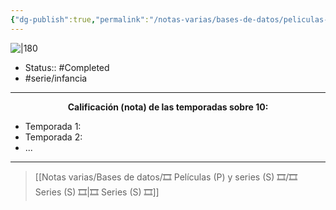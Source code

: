 ```yaml
---
{"dg-publish":true,"permalink":"/notas-varias/bases-de-datos/peliculas-p-y-series-s/s-gormiti-el-regreso-de-los-senores-de-la-naturaleza/"}
---
```



![|180](https://m.media-amazon.com/images/M/MV5BMTY4NzI5NTM5M15BMl5BanBnXkFtZTcwNjI3NzM1OA@@._V1_SX300.jpg)

- Status:: #Completed 
- #serie/infancia

---

**<center>Calificación (nota) de las temporadas sobre 10:</center>**

- Temporada 1: 
- Temporada 2: 
- ...

---

> [[Notas varias/Bases de datos/🎞️ Películas (P) y series (S) 🎞️/🎞️ Series (S) 🎞️\|🎞️ Series (S) 🎞️]]